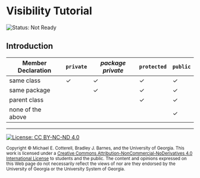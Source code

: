 # Visibility Tutorial

![Status: Not Ready](https://img.shields.io/badge/Status-Not%20Ready-red.svg)

## Introduction



| Member Declaration | `private` | _package private_ | `protected` | `public` |
|--------------------|-----------|-------------------|-------------|----------|
| same class         | ✓         | ✓                 | ✓           | ✓        |
| same package       |           | ✓                 | ✓           | ✓        |
| parent class       |           |                   | ✓           | ✓        |
| none of the above  |           |                   |             | ✓        |

<hr/>

[![License: CC BY-NC-ND 4.0](https://img.shields.io/badge/License-CC%20BY--NC--ND%204.0-lightgrey.svg)](http://creativecommons.org/licenses/by-nc-nd/4.0/)

<small>
Copyright &copy; Michael E. Cotterell, Bradley J. Barnes, and the University of Georgia.
This work is licensed under a <a rel="license" href="http://creativecommons.org/licenses/by-nc-nd/4.0/">Creative Commons Attribution-NonCommercial-NoDerivatives 4.0 International License</a> to students and the public.
The content and opinions expressed on this Web page do not necessarily reflect the views of nor are they endorsed by the University of Georgia or the University System of Georgia.
</small>
